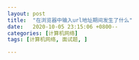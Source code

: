 ```yaml
---
layout: post
title:  "在浏览器中输入url地址期间发生了什么"
date:   2020-10-05 23:15:06 +0800--
categories: [计算机网络]
tags: [计算机网络, 面试题, ]  

---
```


